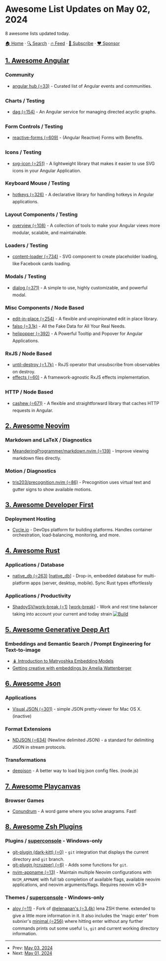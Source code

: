 # Awesome List Updates on May 02, 2024

8 awesome lists updated today.

[🏠 Home](/README.md) · [🔍 Search](https://www.trackawesomelist.com/search/) · [🔥 Feed](https://www.trackawesomelist.com/rss.xml) · [📮 Subscribe](https://trackawesomelist.us17.list-manage.com/subscribe?u=d2f0117aa829c83a63ec63c2f&id=36a103854c) · [❤️  Sponsor](https://github.com/sponsors/theowenyoung)



## [1. Awesome Angular](/content/PatrickJS/awesome-angular/README.md)

### Community

*   [angular hub (⭐33)](https://github.com/angular-sanctuary/angular-hub) - Curated list of Angular events and communities.

### Charts / Testing

*   [dag (⭐154)](https://github.com/ngneat/dag) - An Angular service for managing directed acyclic graphs.

### Form Controls / Testing

*   [reactive-forms (⭐609)](https://github.com/ngneat/reactive-forms) - (Angular Reactive) Forms with Benefits.

### Icons / Testing

*   [svg-icon (⭐251)](https://github.com/ngneat/svg-icon) - A lightweight library that makes it easier to use SVG icons in your Angular Application.

### Keyboard Mouse / Testing

*   [hotkeys (⭐326)](https://github.com/ngneat/hotkeys) - A declarative library for handling hotkeys in Angular applications.

### Layout Components / Testing

*   [overview (⭐108)](https://github.com/ngneat/overview) - A collection of tools to make your Angular views more modular, scalable, and maintainable.

### Loaders / Testing

*   [content-loader (⭐734)](https://github.com/ngneat/content-loader) - SVG component to create placeholder loading, like Facebook cards loading.

### Modals / Testing

*   [dialog (⭐371)](https://github.com/ngneat/dialog) - A simple to use, highly customizable, and powerful modal.

### Misc Components / Node Based

*   [edit-in-place (⭐254)](https://github.com/ngneat/edit-in-place) - A flexible and unopinionated edit in place library.
*   [falso (⭐3.1k)](https://github.com/ngneat/falso) - All the Fake Data for All Your Real Needs.
*   [helipopper (⭐392)](https://github.com/ngneat/helipopper) - A Powerful Tooltip and Popover for Angular Applications.

### RxJS / Node Based

*   [until-destroy (⭐1.7k)](https://github.com/ngneat/until-destroy) - RxJS operator that unsubscribe from observables on destroy.
*   [effects (⭐60)](https://github.com/ngneat/effects) - A framework-agnostic RxJS effects implementation.

### HTTP / Node Based

*   [cashew (⭐671)](https://github.com/ngneat/cashew) - A flexible and straightforward library that caches HTTP requests in Angular.

## [2. Awesome Neovim](/content/rockerBOO/awesome-neovim/README.md)

### Markdown and LaTeX / Diagnostics

*   [MeanderingProgrammer/markdown.nvim (⭐139)](https://github.com/MeanderingProgrammer/markdown.nvim) - Improve viewing markdown files directly.

### Motion / Diagnostics

*   [tris203/precognition.nvim (⭐86)](https://github.com/tris203/precognition.nvim) - Precognition uses virtual text and gutter signs to show available motions.

## [3. Awesome Developer First](/content/agamm/awesome-developer-first/README.md)

### Deployment Hosting

*   [Cycle.io](https://www.cycle.io/) - DevOps platform for building platforms. Handles container orchestration, load-balancing, monitoring, and more.

## [4. Awesome Rust](/content/rust-unofficial/awesome-rust/README.md)

### Applications / Database

*   [native\_db (⭐263)](https://github.com/vincent-herlemont/native_db) \[[native\_db](https://crates.io/crates/native_db)] - Drop-in, embedded database for multi-platform apps (server, desktop, mobile). Sync Rust types effortlessly

### Applications / Productivity

*   [ShadoySV/work-break (⭐1)](https://github.com/ShadoySV/work-break) \[[work-break](https://crates.io/crates/work-break)] - Work and rest time balancer taking into account your current and today strain [![Build](https://github.com/shadoysv/work-break/actions/workflows/release.yml/badge.svg)](https://github.com/ShadoySV/work-break/releases)

## [5. Awesome Generative Deep Art](/content/filipecalegario/awesome-generative-deep-art/README.md)

### Embeddings and Semantic Search / Prompt Engineering for Text-to-image

*   [🪆 Introduction to Matryoshka Embedding Models](https://huggingface.co/blog/matryoshka)
*   [Getting creative with embeddings by Amelia Wattenberger](https://wattenberger.com/thoughts/yay-embeddings-math)

## [6. Awesome Json](/content/burningtree/awesome-json/README.md)

### Applications

*   [Visual JSON (⭐301)](https://github.com/youknowone/VisualJSON) - simple JSON pretty-viewer for Mac OS X. (inactive)

### Format Extensions

*   [NDJSON (⭐634)](https://github.com/ndjson/ndjson-spec) (Newline delimited JSON) - a standard for delimiting JSON in stream protocols.

### Transformations

*   [deepjson](https://www.npmjs.com/package/deepjson/) - A better way to load big json config files. (node.js)

## [7. Awesome Playcanvas](/content/playcanvas/awesome-playcanvas/README.md)

### Browser Games

*   [Conundrum](https://conundrum.fun) - A word game where you solve anagrams. Fast!

## [8. Awesome Zsh Plugins](/content/unixorn/awesome-zsh-plugins/README.md)

### Plugins / [superconsole](https://github.com/alexchmykhalo/superconsole) - Windows-only

*   [git-plugin (dark-kitt) (⭐0)](https://github.com/dark-kitt/zsh-git-plugin) - `git` integration that displays the current directory and `git` branch.
*   [git-plugin (rcruzper) (⭐6)](https://github.com/rcruzper/zsh-git-plugin) - Adds some functions for `git`.
*   [nvim-appname (⭐13)](https://github.com/mehalter/zsh-nvim-appname) - Maintain multiple Neovim configurations with `NVIM_APPNAME` with full tab completion of available flags, available neovim applications, and neovim arguments/flags. Requires neovim v0.9+

### Themes / [superconsole](https://github.com/alexchmykhalo/superconsole) - Windows-only

*   [aloy (⭐11)](https://github.com/karetsu/aloy) - Fork of [@elenapan's (⭐3.4k)](https://github.com/elenapan/dotfiles) lena ZSH theme. extended to give a little more information in it. It also includes the 'magic enter' from subnixr's [minimal (⭐256)](https://github.com/subnixr/minimal) where hitting enter without any further commands prints out some useful `ls`, `git` and current working directory information.

---

- Prev: [May 03, 2024](/content/2024/05/03/README.md)
- Next: [May 01, 2024](/content/2024/05/01/README.md)